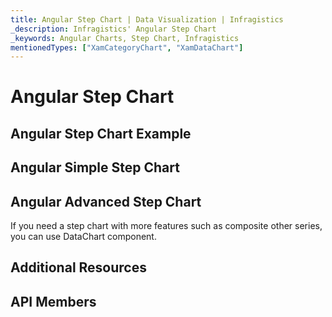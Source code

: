 ```yaml
---
title: Angular Step Chart | Data Visualization | Infragistics
_description: Infragistics' Angular Step Chart
_keywords: Angular Charts, Step Chart, Infragistics
mentionedTypes: ["XamCategoryChart", "XamDataChart"]
---
```


# Angular Step Chart

<!-- TODO add introduction with info about using category-chart with the chartType property set to Step -->

## Angular Step Chart Example

<!-- TODO use this iframe which will point to a new sample:
<iframe src='{environment:dvDemosBaseUrl}/charts/category-chart-type-Step' width="100%" height="100%" seamless frameBorder="0" onload="onXPlatSampleIframeContentLoaded(this);" alt="Angular Step Chart Example"></iframe> -->

## Angular Simple Step Chart

<!-- TODO show code for CategoryChart with
- the dataSource set to multiple data sources
- the chartType property set to Step
- the brushes and markerOutlines properties set to same value, e.g. "red, green, blue"
- the markerBrushes property set for "White"
- the markerTypes property set for "Circle"
-->

## Angular Advanced Step Chart

If you need a step chart with more features such as composite other series, you can use DataChart component.

<!-- TODO copy and combine content (code snippets, description) from these topics:
	data-chart-type-category-step-line-series.md
-->

## Additional Resources

<!-- TODO list topic links related to this topic -->

## API Members

<!-- TODO list API links used in this topic -->
